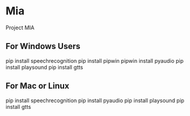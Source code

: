 # Mia

Project MIA

## For Windows Users
pip install speechrecognition
pip install pipwin
pipwin install pyaudio
pip install playsound
pip install gtts

## For Mac or Linux
pip install speechrecognition
pip install pyaudio
pip install playsound
pip install gtts
